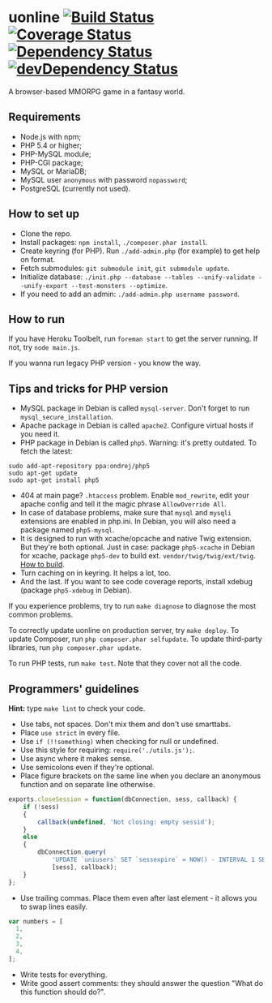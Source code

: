 uonline [![Build Status](https://travis-ci.org/uonline/uonline.png?branch=master)](https://travis-ci.org/uonline/uonline) [![Coverage Status](https://coveralls.io/repos/uonline/uonline/badge.png?branch=master)](https://coveralls.io/r/uonline/uonline?branch=master) [![Dependency Status](https://david-dm.org/uonline/uonline.png)](https://david-dm.org/uonline/uonline) [![devDependency Status](https://david-dm.org/uonline/uonline/dev-status.png)](https://david-dm.org/uonline/uonline#info=devDependencies) 
=======

A browser-based MMORPG game in a fantasy world.


Requirements
------------

* Node.js with npm;
* PHP 5.4 or higher;
* PHP-MySQL module;
* PHP-CGI package;
* MySQL or MariaDB;
* MySQL user `anonymous` with password `nopassword`;
* PostgreSQL (currently not used).


How to set up
-------------

* Clone the repo.
* Install packages: `npm install`, `./composer.phar install`.
* Create keyring (for PHP). Run `./add-admin.php` (for example) to get help on format.
* Fetch submodules: `git submodule init`, `git submodule update`.
* Initialize database: `./init.php --database --tables --unify-validate --unify-export --test-monsters --optimize`.
* If you need to add an admin: `./add-admin.php username password`.


How to run
----------

If you have Heroku Toolbelt, run `foreman start` to get the server running. If not, try `node main.js`.

If you wanna run legacy PHP version - you know the way.


Tips and tricks for PHP version
-------------------------------

* MySQL package in Debian is called `mysql-server`. Don't forget to run `mysql_secure_installation`.
* Apache package in Debian is called `apache2`. Configure virtual hosts if you need it.
* PHP package in Debian is called `php5`. Warning: it's pretty outdated. To fetch the latest:

```
sudo add-apt-repository ppa:ondrej/php5
sudo apt-get update
sudo apt-get install php5
```

* 404 at main page? `.htaccess` problem. Enable `mod_rewrite`, edit your apache config and tell it the magic phrase `AllowOverride All`.
* In case of database problems, make sure that `mysql` and `mysqli` extensions are enabled in php.ini. In Debian, you will also need a package named `php5-mysql`.
* It is designed to run with xcache/opcache and native Twig extension. But they're both optional. Just in case: package `php5-xcache` in Debian for xcache, package `php5-dev` to build ext. `vendor/twig/twig/ext/twig`. [How to build](http://twig.sensiolabs.org/doc/intro.html#installing-the-c-extension).
* Turn caching on in keyring. It helps a lot, too.
* And the last. If you want to see code coverage reports, install xdebug (package `php5-xdebug` in Debian).

If you experience problems, try to run `make diagnose` to diagnose the most common problems.

To correctly update uonline on production server, try `make deploy`. To update Composer, run `php composer.phar selfupdate`. To update third-party libraries, run `php composer.phar update`.

To run PHP tests, run `make test`. Note that they cover not all the code.


Programmers' guidelines
-----------------------

**Hint:** type `make lint` to check your code.

* Use tabs, not spaces. Don't mix them and don't use smarttabs.
* Place `use strict` in every file.
* Use `if (!!something)` when checking for null or undefined.
* Use this style for requiring: `require('./utils.js');`.
* Use async where it makes sense.
* Use semicolons even if they're optional.
* Place figure brackets on the same line when you declare an anonymous function and on separate line otherwise.

```js
exports.closeSession = function(dbConnection, sess, callback) {
	if (!sess)
	{
		callback(undefined, 'Not closing: empty sessid');
	}
	else
	{
		dbConnection.query(
			'UPDATE `uniusers` SET `sessexpire` = NOW() - INTERVAL 1 SECOND WHERE `sessid` = ?',
			[sess], callback);
	}
};
```

* Use trailing commas. Place them even after last element - it allows you to swap lines easily.

```js
var numbers = [
  1,
  2,
  3,
  4,
];
```

* Write tests for everything.
* Write good assert comments: they should answer the question "What do this function should do?".
